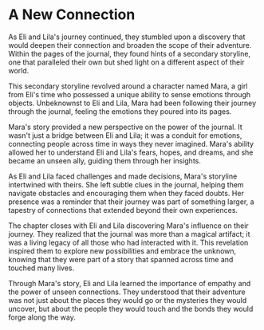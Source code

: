 # A New Connection

As Eli and Lila's journey continued, they stumbled upon a discovery that would deepen their connection and broaden the scope of their adventure. Within the pages of the journal, they found hints of a secondary storyline, one that paralleled their own but shed light on a different aspect of their world.

This secondary storyline revolved around a character named Mara, a girl from Eli's time who possessed a unique ability to sense emotions through objects. Unbeknownst to Eli and Lila, Mara had been following their journey through the journal, feeling the emotions they poured into its pages.

Mara's story provided a new perspective on the power of the journal. It wasn't just a bridge between Eli and Lila; it was a conduit for emotions, connecting people across time in ways they never imagined. Mara's ability allowed her to understand Eli and Lila's fears, hopes, and dreams, and she became an unseen ally, guiding them through her insights.

As Eli and Lila faced challenges and made decisions, Mara's storyline intertwined with theirs. She left subtle clues in the journal, helping them navigate obstacles and encouraging them when they faced doubts. Her presence was a reminder that their journey was part of something larger, a tapestry of connections that extended beyond their own experiences.

The chapter closes with Eli and Lila discovering Mara's influence on their journey. They realized that the journal was more than a magical artifact; it was a living legacy of all those who had interacted with it. This revelation inspired them to explore new possibilities and embrace the unknown, knowing that they were part of a story that spanned across time and touched many lives.

Through Mara's story, Eli and Lila learned the importance of empathy and the power of unseen connections. They understood that their adventure was not just about the places they would go or the mysteries they would uncover, but about the people they would touch and the bonds they would forge along the way.
